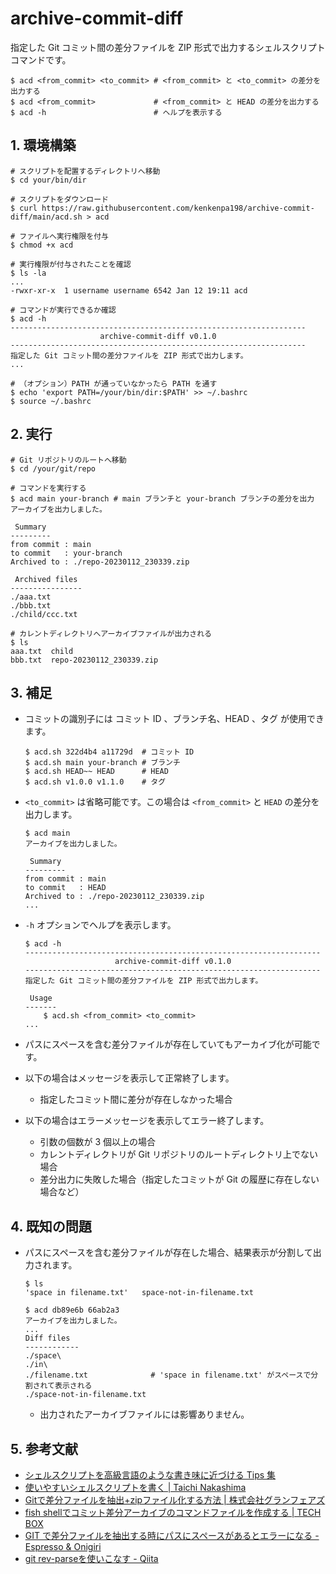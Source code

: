 <!-- omit in toc -->
# archive-commit-diff

指定した Git コミット間の差分ファイルを ZIP 形式で出力するシェルスクリプトコマンドです。

```shell
$ acd <from_commit> <to_commit> # <from_commit> と <to_commit> の差分を出力する
$ acd <from_commit>             # <from_commit> と HEAD の差分を出力する
$ acd -h                        # ヘルプを表示する
```

## 1. 環境構築

```shell
# スクリプトを配置するディレクトリへ移動
$ cd your/bin/dir

# スクリプトをダウンロード
$ curl https://raw.githubusercontent.com/kenkenpa198/archive-commit-diff/main/acd.sh > acd

# ファイルへ実行権限を付与
$ chmod +x acd

# 実行権限が付与されたことを確認
$ ls -la
...
-rwxr-xr-x  1 username username 6542 Jan 12 19:11 acd

# コマンドが実行できるか確認
$ acd -h
------------------------------------------------------------------
                    archive-commit-diff v0.1.0
------------------------------------------------------------------
指定した Git コミット間の差分ファイルを ZIP 形式で出力します。
...

# （オプション）PATH が通っていなかったら PATH を通す
$ echo 'export PATH=/your/bin/dir:$PATH' >> ~/.bashrc
$ source ~/.bashrc
```

## 2. 実行

```shell
# Git リポジトリのルートへ移動
$ cd /your/git/repo

# コマンドを実行する
$ acd main your-branch # main ブランチと your-branch ブランチの差分を出力
アーカイブを出力しました。

 Summary
---------
from commit : main
to commit   : your-branch
Archived to : ./repo-20230112_230339.zip

 Archived files
----------------
./aaa.txt
./bbb.txt
./child/ccc.txt

# カレントディレクトリへアーカイブファイルが出力される
$ ls
aaa.txt  child
bbb.txt  repo-20230112_230339.zip
```

## 3. 補足

- コミットの識別子には コミット ID 、ブランチ名、HEAD 、タグ が使用できます。

    ```shell
    $ acd.sh 322d4b4 a11729d  # コミット ID
    $ acd.sh main your-branch # ブランチ
    $ acd.sh HEAD~~ HEAD      # HEAD
    $ acd.sh v1.0.0 v1.1.0    # タグ
    ```

- `<to_commit>` は省略可能です。この場合は `<from_commit>` と `HEAD` の差分を出力します。

    ```shell
    $ acd main
    アーカイブを出力しました。

     Summary
    ---------
    from commit : main
    to commit   : HEAD
    Archived to : ./repo-20230112_230339.zip
    ...
    ```

- `-h` オプションでヘルプを表示します。

    ```shell
    $ acd -h
    ------------------------------------------------------------------
                        archive-commit-diff v0.1.0
    ------------------------------------------------------------------
    指定した Git コミット間の差分ファイルを ZIP 形式で出力します。

     Usage
    -------
        $ acd.sh <from_commit> <to_commit>
    ...
    ```

- パスにスペースを含む差分ファイルが存在していてもアーカイブ化が可能です。
- 以下の場合はメッセージを表示して正常終了します。
    - 指定したコミット間に差分が存在しなかった場合
- 以下の場合はエラーメッセージを表示してエラー終了します。
    - 引数の個数が 3 個以上の場合
    - カレントディレクトリが Git リポジトリのルートディレクトリ上でない場合
    - 差分出力に失敗した場合（指定したコミットが Git の履歴に存在しない場合など）

## 4. 既知の問題

- パスにスペースを含む差分ファイルが存在した場合、結果表示が分割して出力されます。

    ```shell
    $ ls
    'space in filename.txt'   space-not-in-filename.txt

    $ acd db89e6b 66ab2a3
    アーカイブを出力しました。
    ...
    Diff files
    ------------
    ./space\
    ./in\
    ./filename.txt              # 'space in filename.txt' がスペースで分割されて表示される
    ./space-not-in-filename.txt
    ```

    - 出力されたアーカイブファイルには影響ありません。

## 5. 参考文献

- [シェルスクリプトを高級言語のような書き味に近づける Tips 集](https://sousaku-memo.net/php-system/1817)
- [使いやすいシェルスクリプトを書く | Taichi Nakashima](https://deeeet.com/writing/2014/05/18/shell-template/)
- [Gitで差分ファイルを抽出+zipファイル化する方法 | 株式会社グランフェアズ](https://www.granfairs.com/blog/staff/git-archivediff)
- [fish shellでコミット差分アーカイブのコマンドファイルを作成する | TECH BOX](https://tech.arc-one.jp/git-archive-on-fish)
- [GIT で差分ファイルを抽出する時にパスにスペースがあるとエラーになる - Espresso & Onigiri](https://va2577.github.io/post/61/)
- [git rev-parseを使いこなす - Qiita](https://qiita.com/karupanerura/items/721962bb7da3e34187e1)

